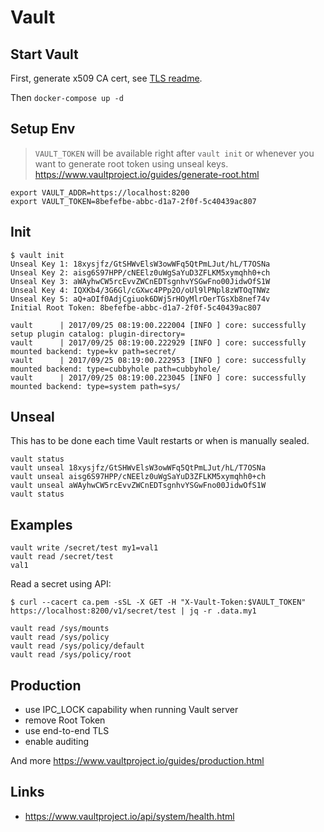 # Vault

## Start Vault

First, generate x509 CA cert, see [TLS readme](TLS.md).

Then ``docker-compose up -d``

## Setup Env

> ``VAULT_TOKEN`` will be available right after ``vault init``
> or whenever you want to generate root token using unseal keys.
> https://www.vaultproject.io/guides/generate-root.html

```
export VAULT_ADDR=https://localhost:8200
export VAULT_TOKEN=8befefbe-abbc-d1a7-2f0f-5c40439ac807
```

## Init

```
$ vault init
Unseal Key 1: 18xysjfz/GtSHWvElsW3owWFq5QtPmLJut/hL/T7OSNa
Unseal Key 2: aisg6S97HPP/cNEElz0uWgSaYuD3ZFLKM5xymqhh0+ch
Unseal Key 3: aWAyhwCW5rcEvvZWCnEDTsgnhvYSGwFno00JidwOfS1W
Unseal Key 4: IQXKb4/3G6Gl/cGXwc4PPp2O/oUl9lPNpl8zWTOqTNWz
Unseal Key 5: aQ+aOIf0AdjCgiuok6DWj5rHOyMlrOerTGsXb8nef74v
Initial Root Token: 8befefbe-abbc-d1a7-2f0f-5c40439ac807

vault      | 2017/09/25 08:19:00.222004 [INFO ] core: successfully setup plugin catalog: plugin-directory=
vault      | 2017/09/25 08:19:00.222929 [INFO ] core: successfully mounted backend: type=kv path=secret/
vault      | 2017/09/25 08:19:00.222953 [INFO ] core: successfully mounted backend: type=cubbyhole path=cubbyhole/
vault      | 2017/09/25 08:19:00.223045 [INFO ] core: successfully mounted backend: type=system path=sys/
```

## Unseal

This has to be done each time Vault restarts or when is manually sealed.

```
vault status
vault unseal 18xysjfz/GtSHWvElsW3owWFq5QtPmLJut/hL/T7OSNa
vault unseal aisg6S97HPP/cNEElz0uWgSaYuD3ZFLKM5xymqhh0+ch
vault unseal aWAyhwCW5rcEvvZWCnEDTsgnhvYSGwFno00JidwOfS1W
vault status
```

## Examples

```
vault write /secret/test my1=val1
vault read /secret/test
val1
```

Read a secret using API:

```
$ curl --cacert ca.pem -sSL -X GET -H "X-Vault-Token:$VAULT_TOKEN" https://localhost:8200/v1/secret/test | jq -r .data.my1
```

```
vault read /sys/mounts
vault read /sys/policy
vault read /sys/policy/default
vault read /sys/policy/root
```

## Production

- use IPC_LOCK capability when running Vault server
- remove Root Token
- use end-to-end TLS
- enable auditing

And more https://www.vaultproject.io/guides/production.html

## Links

- https://www.vaultproject.io/api/system/health.html
